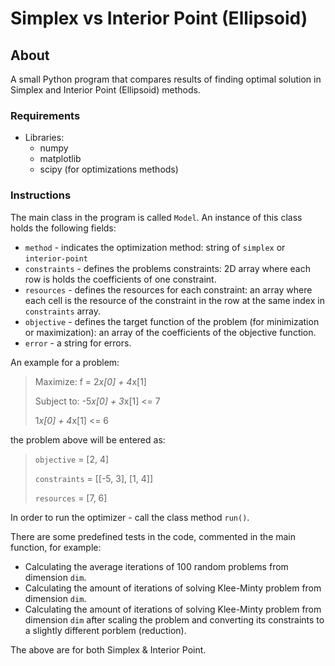 
# Simplex vs Interior Point (Ellipsoid)

## About
A small Python program that compares results of finding optimal solution in Simplex and Interior Point (Ellipsoid) methods.


### Requirements
* Libraries:
	* numpy 
	* matplotlib
	* scipy (for optimizations methods)
  

### Instructions
The main class in the program is called `Model`. An instance of this class holds the following fields:
* `method` - indicates the optimization method: string of `simplex` or `interior-point`
* `constraints` -  defines the problems constraints: 2D array where each row is holds the coefficients of one 		  constraint.
* `resources` - defines the resources for each constraint: an array where each cell is the resource of the constraint in the row at the same index in `constraints` array.
* `objective` - defines the target function of the problem (for minimization or maximization): an array of the coefficients of the objective function. 
* `error` - a string for errors.

An example for a problem:
>Maximize: f = 2*x[0] + 4*x[1]
>
>Subject to: -5*x[0] + 3*x[1] <= 7
>
>1*x[0] + 4*x[1] <= 6

the problem above will be entered as:
>`objective` = [2, 4]
> 
>`constraints` = [[-5, 3], [1, 4]]
> 
>`resources` = [7, 6]

In order to run the optimizer - call the class method `run()`.

There are some predefined tests in the code, commented in the main function, for example:
* Calculating the average iterations of 100 random problems from dimension `dim`.
* Calculating the amount of iterations of solving Klee-Minty problem from dimension `dim`.
* Calculating the amount of iterations of solving Klee-Minty problem from dimension `dim` after scaling the problem and converting its constraints to a slightly different porblem (reduction).

The above are for both Simplex & Interior Point.
